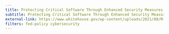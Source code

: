 ```yaml
---
title: Protecting Critical Software Through Enhanced Security Measures
subtitle: Protecting Critical Software Through Enhanced Security Measures
external-link: https://www.whitehouse.gov/wp-content/uploads/2021/08/M-21-30.pdf
filters: fed-policy cybersecurity
---
```

